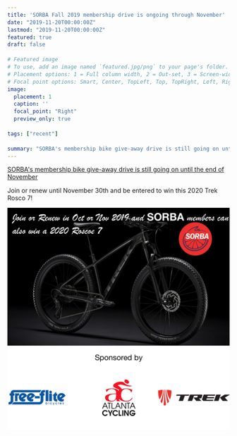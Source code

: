 ```yaml
---
title: 'SORBA Fall 2019 membership drive is ongoing through November'
date: "2019-11-20T00:00:00Z"
lastmod: "2019-11-20T00:00:00Z"
featured: true
draft: false

# Featured image
# To use, add an image named `featured.jpg/png` to your page's folder.
# Placement options: 1 = Full column width, 2 = Out-set, 3 = Screen-width
# Focal point options: Smart, Center, TopLeft, Top, TopRight, Left, Right, BottomLeft, Bottom, BottomRight
image:
  placement: 1
  caption: ''
  focal_point: "Right"
  preview_only: true
  
tags: ["recent"]

summary: "SORBA's membership bike give-away drive is still going on until the end of November!"
---
```


[SORBA's membership bike give-away drive is still going on until the end of November](https://sorba.org/news/sorba-membership-campaign/)

Join or renew until November 30th and be entered to win this 2020 Trek Rosco 7!

![](featured.png)
